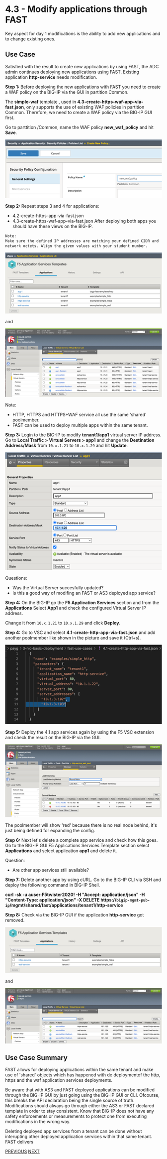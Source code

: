 # 4.3 - Modify applications through FAST

Key aspect for day 1 modifications is the ability to add new applications and to change existing ones.


## Use Case
Satisfied with the result to create new applications by using FAST, the ADC admin continues deploying new applications using FAST. Existing application **http-service** needs modification.


**Step 1:** Before deploying the new applications with FAST you need to create a WAF policy on the BIG-IP via the GUI in partition Common. 

The **simple-waf** template , used in **4.3-create-https-waf-app-via-fast.json**, only supports the use of existing WAF policies in partition Common. Therefore, we need to create a WAF policy via the BIG-IP GUI first.

Go to parttition /Common, name the WAF policy **new_waf_policy** and hit **Save**.

![](../png/module4/task4_3_p1.png)

**Step 2:** Repeat steps 3 and 4 for applications:
* 4.2-create-https-app-via-fast.json
* 4.3-create-https-waf-app-via-fast.json
After deploying both apps you should have these views on the BIG-IP.

```
Note:
Make sure the defined IP addresses are matching your defined CIDR and network octets. Align the given values with your student number.
```

![](../png/module4/task4_3_p2.png)

and

![](../png/module4/task4_3_p3.png)

Note:
- HTTP, HTTPS and HTTPS+WAF service all use the same 'shared' poolmember.
- FAST can be used to deploy multiple apps within the same tenant.

**Step 3:** Login to the BIG-IP to modify **tenant1/app1** virtual server IP address. Go to **Local Traffic > Virtual Servers > app1** and change the **Destination Address/Mask** from `10.x.1.21` to `10.x.1.29` and hit **Update**.

![](../png/module4/task4_3_p4.png)

Questions:
* Was the Virtual Server succesfully updated?
* Is this a good way of modifing an FAST or AS3 deployed app service?

**Step 4:** On the BIG-IP go the **F5 Application Services** section and from the **Applications** Select **App1** and check the configured Virtual Server IP address.

Change it from `10.x.1.21` to `10.x.1.29` and click **Deploy**.

**Step 4:** Go to VSC and select **4.1-create-http-app-via-fast.json** and add another poolmember like shown in the picture and save it (Ctrl+s).

![](../png/module4/task4_3_p5.png)

**Step 5:** Deploy the 4.1 app services again by using the F5 VSC extension and check the result on the BIG-IP via the GUI.

![](../png/module4/task4_3_p6.png)

The poolmember will show 'red' because there is no real node behind, it's just being defined for expanding the config.

**Step 6:** Next let's delete a complete app service and check how this goes. Go to the BIG-IP GUI F5 Applications Services Template section select **Applications** and select application **app1** and delete it.

Question:
* Are other app services still available?

**Step 7:** Delete another app by using cURL. Go to the BIG-IP CLI via SSH and deploy the following command in BIG-IP Shell. 

**curl -sk -u auser:F5twister2020! -H "Accept: application/json" -H "Content-Type: application/json" -X DELETE https://`bigip-mgmt-pub-ip`/mgmt/shared/fast/applications/tenant1/http-service**

**Step 8:** Check via the BIG-IP GUI if the application **http-service** got removed.

![](../png/module4/task4_3_p7.png)

and

![](../png/module4/task4_3_p8.png)

## Use Case Summary
FAST allows for deploying applications within the same tenant and make use of 'shared' objects which has happened with de deploymentof the http, https and the waf application services deployments.

Be aware that with AS3 and FAST deployed applications can be modified through the BIG-IP GUI by just going using the BIG-IP GUI or CLI. Ofcourse, this breaks the API declaration being the single source of truth. Modifications should always go through either the AS3 or FAST declared template in order to stay consistent. Know that BIG-IP does not have any safety enforcements or measurements to protect one from executing modifications in the wrong way.

Deleting deployed app services from a tenant can be done without interupting other deployed application services within that same tenant. FAST delivers

[PREVIOUS](module_4/task4_2.md)      [NEXT](module_5/module_5.md)